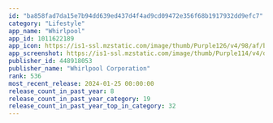 ```yaml
---
id: "ba858fad7da15e7b94dd639ed437d4f4ad9cd09472e356f68b1917932dd9efc7"
category: "Lifestyle"
app_name: "Whirlpool"
app_id: 1011622189
app_icon: https://is1-ssl.mzstatic.com/image/thumb/Purple126/v4/98/af/bf/98afbff3-62c2-9c8c-2b0a-e6ed978b0152/AppIcon-1x_U007emarketing-0-9-0-85-220.png/1024x1024bb.png
app_screenshot: https://is1-ssl.mzstatic.com/image/thumb/Purple114/v4/d1/a9/c8/d1a9c82f-d24e-87cb-e919-a2e3c78828ed/0b415f26-601a-4e60-b5bd-ac776ee79012_1-General-Remote_1242x2688_English.jpg/1242x2688bb.png
publisher_id: 448918053
publisher_name: "Whirlpool Corporation"
rank: 536
most_recent_release: 2024-01-25 00:00:00
release_count_in_past_year: 8
release_count_in_past_year_category: 19
release_count_in_past_year_top_in_category: 32
---
```

